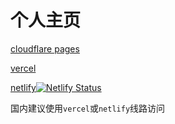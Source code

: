 # 个人主页
[cloudflare pages](https://www.kirin.zip)


[vercel](https://kirin.zip)

[netlify](https://my.kirin.zip)[![Netlify Status](https://api.netlify.com/api/v1/badges/a5c6198f-6c40-4181-b237-ec668efd894b/deploy-status)](https://app.netlify.com/sites/beamish-salamander-e02318/deploys)


国内建议使用`vercel`或`netlify`线路访问
